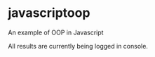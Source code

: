 # javascriptoop
An example of OOP in Javascript

All results are currently being logged in console.
